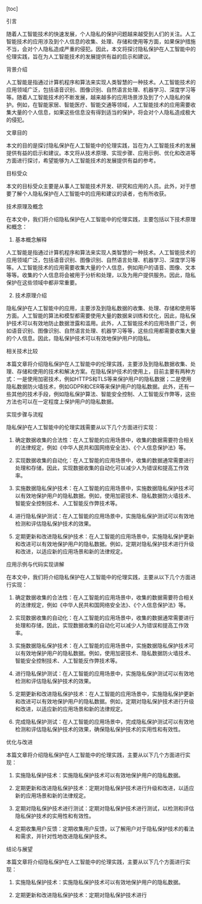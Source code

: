 
[toc]                    
                
                
引言

随着人工智能技术的快速发展，个人隐私的保护问题越来越受到人们的关注。人工智能技术的应用涉及到个人信息的收集、处理、存储和使用等方面，如果保护措施不当，会对个人隐私造成严重的侵犯。因此，本文将探讨隐私保护在人工智能中的伦理实践，旨在为人工智能技术的发展提供有益的启示和建议。

背景介绍

人工智能是指通过计算机程序和算法来实现人类智慧的一种技术。人工智能技术的应用领域广泛，包括语音识别、图像识别、自然语言处理、机器学习、深度学习等等。随着人工智能技术的不断发展，越来越多的应用场景涉及到了个人隐私的保护。例如，在智能家居、智能医疗、智能交通等领域，人工智能技术的应用需要收集大量的个人信息，如果这些信息没有得到适当的保护，将会对个人隐私造成极大的侵犯。

文章目的

本文的目的是探讨隐私保护在人工智能中的伦理实践，旨在为人工智能技术的发展提供有益的启示和建议。本文将从技术原理、实现步骤、应用示例、优化和改进等方面进行探讨，希望能够为人工智能技术的发展提供有益的参考。

目标受众

本文的目标受众主要是从事人工智能技术开发、研究和应用的人员。此外，对于想要了解个人隐私保护在人工智能中的应用和建议的读者，也有所收获。

技术原理及概念

在本文中，我们将介绍隐私保护在人工智能中的伦理实践，主要包括以下技术原理和概念：

1. 基本概念解释

人工智能是指通过计算机程序和算法来实现人类智慧的一种技术。人工智能技术的应用领域广泛，包括语音识别、图像识别、自然语言处理、机器学习、深度学习等等。人工智能技术的应用需要收集大量的个人信息，例如用户的语音、图像、文本等等。收集的个人信息将会被用于分析和处理，以及为用户提供服务。因此，隐私保护在这些领域中都非常重要。

2. 技术原理介绍

隐私保护在人工智能中的应用，主要涉及到隐私数据的收集、处理、存储和使用等方面。人工智能的算法和模型都需要使用大量的数据来训练和优化，因此，隐私保护技术可以有效地防止数据泄露和滥用。此外，人工智能技术的应用场景广泛，例如语音识别、图像识别、自然语言处理、机器学习等等，这些应用都需要收集大量的个人信息。因此，隐私保护技术可以有效地保护用户的隐私。

相关技术比较

本篇文章将介绍隐私保护在人工智能中的伦理实践，主要涉及到隐私数据收集、处理、存储和使用的技术和解决方案。在隐私保护技术的使用上，目前主要有两种方式：一是使用加密技术，例如HTTPS和TLS等来保护用户的隐私数据；二是使用隐私数据防火墙技术，例如GDPR和CER等来保护用户的隐私数据。此外，还有一些其他的技术手段，例如隐私保护算法、智能安全控制、人工智能反作弊等，这些方法也可以在一定程度上保护用户的隐私数据。

实现步骤与流程

隐私保护在人工智能中的伦理实践需要从以下几个方面进行实现：

1. 确定数据收集的合法性：在人工智能的应用场景中，收集的数据需要符合相关的法律规定，例如《中华人民共和国网络安全法》、《个人信息保护法》等。

2. 实现数据收集的自动化：在人工智能的应用场景中，收集的数据通常需要进行处理和存储，因此，实现数据收集的自动化可以减少人为错误和提高工作效率。

3. 实施数据隐私保护技术：在人工智能的应用场景中，实施数据隐私保护技术可以有效地保护用户的隐私数据。例如，使用加密技术、隐私数据防火墙技术、智能安全控制技术、人工智能反作弊技术等。

4. 进行隐私保护测试：在人工智能的应用场景中，实施隐私保护测试可以有效地检测和评估隐私保护技术的效果。

5. 定期更新和改进隐私保护技术：在人工智能的应用场景中，实施隐私保护更新和改进可以有效地保护用户的隐私数据。例如，定期对隐私保护技术进行升级和改进，以适应新的应用场景和新的法律规定。

应用示例与代码实现讲解

在本文中，我们将介绍隐私保护在人工智能中的伦理实践，主要从以下几个方面进行实现：

1. 确定数据收集的合法性：在人工智能的应用场景中，收集的数据需要符合相关的法律规定，例如《中华人民共和国网络安全法》、《个人信息保护法》等。

2. 实现数据收集的自动化：在人工智能的应用场景中，收集的数据通常需要进行处理和存储，因此，实现数据收集的自动化可以减少人为错误和提高工作效率。

3. 实施数据隐私保护技术：在人工智能的应用场景中，实施数据隐私保护技术可以有效地保护用户的隐私数据。例如，使用加密技术、隐私数据防火墙技术、智能安全控制技术、人工智能反作弊技术等。

4. 进行隐私保护测试：在人工智能的应用场景中，实施隐私保护测试可以有效地检测和评估隐私保护技术的效果。

5. 定期更新和改进隐私保护技术：在人工智能的应用场景中，实施隐私保护更新和改进可以有效地保护用户的隐私数据。例如，定期对隐私保护技术进行升级和改进，以适应新的应用场景和新的法律规定。

6. 完成隐私保护测试：在人工智能的应用场景中，完成隐私保护测试可以有效地检测和评估隐私保护技术的效果，确保隐私保护技术的实用性和有效性。

优化与改进

本篇文章将介绍隐私保护在人工智能中的伦理实践，主要从以下几个方面进行实现：

1. 实施隐私保护技术：实施隐私保护技术可以有效地保护用户的隐私数据。

2. 定期更新和改进隐私保护技术：定期对隐私保护技术进行升级和改进，以适应新的应用场景和新的法律规定。

3. 定期对隐私保护技术进行测试：定期对隐私保护技术进行测试，以检测和评估隐私保护技术的实用性和有效性。

4. 定期收集用户反馈：定期收集用户反馈，以了解用户对于隐私保护技术的看法和需求，并针对性地改进隐私保护技术。

结论与展望

本篇文章将介绍隐私保护在人工智能中的伦理实践，主要从以下几个方面进行实现：

1. 实施隐私保护技术：实施隐私保护技术可以有效地保护用户的隐私数据。

2. 定期更新和改进隐私保护技术：定期对隐私保护技术进行

